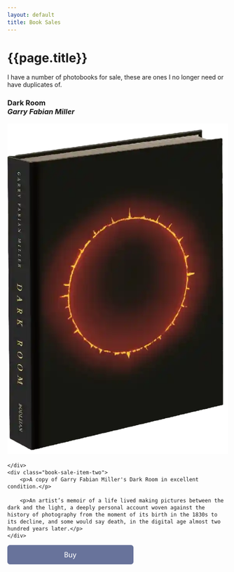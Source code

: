 ```yaml
---
layout: default
title: Book Sales
---
```


# {{page.title}}

I have a number of photobooks for sale, these are ones I no longer need or have duplicates of.

<div class="book-sales">
	<h3>Dark Room<br/>
	<em>Garry Fabian Miller</em></h3>
<div class="book-sales-container">
	<div class="book-sale-item">
		<!-- <img src="dark-room.webp" width="25%" height="25%" alt="Dark Room by Garry Fabian Miller" /> -->
				<img src="dark-room.webp"  alt="Dark Room by Garry Fabian Miller" />

	</div>
	<div class="book-sale-item-two">
		<p>A copy of Garry Fabian Miller's Dark Room in excellent condition.</p>

		<p>An artist’s memoir of a life lived making pictures between the dark and the light, a deeply personal account woven against the history of photography from the moment of its birth in the 1830s to its decline, and some would say death, in the digital age almost two hundred years later.</p>
	</div>
</div>
	<a href="https://buy.stripe.com/3cs6p2gVa4YPe0UaF4" class="buybutton">
		<img src="../assets/buy.svg" width="288px" height="44px" alt="Buy" title="Buy" />
	</a>
</div>